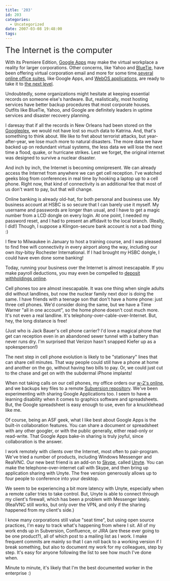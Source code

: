```yaml
---
title: '203'
id: 203
categories:
  - Uncategorized
date: 2007-03-08 19:48:00
tags:
---
```


<span style="font-size:180%;">The Internet is the computer</span>

With its Premiere Edition, [Google Apps](https://www.google.com/a/) may make the virtual workplace a reality for larger corporations.  Other concerns, like Yahoo and [BlueTie](http://bluetie.com/), have been offering virtual corporation email and more for some time.[several online office suites](http://www.computerworld.com/action/article.do?command=viewArticleBasic&amp;articleId=9007884&amp;pageNumber=1), like Google Apps, and [WebOS applications](http://www.readwriteweb.com/archives/webified_desktop_apps_vs_browser_apps.php), are ready to take it to [the next level](http://www.allpeers.com/blog/2007/03/22/the-future-of-applications/). 

Undoubtedly, some organizations might hesitate at keeping essential records on someone else's hardware. But, realistically, most hosting services have better backup procedures that most corporate houses. Outfits like BlueTie, Yahoo, and Google are definitely leaders in uptime services and disaster recovery planning. 

I daresay that if all the records in New Orleans had been stored on the [Googleplex](http://www.infonortics.com/publications/google/google-legacy.html), we would not have lost so much data to Katrina. And, that's something to think about. We like to fret about terrorist attacks, but year-after-year, we lose much more to natural disasters. The more data we have backed up on redundant virtual systems, the less data we will lose the next time a flood, quake, or hurricane strikes. Lest we forget, the original internet was designed to survive a nuclear disaster. 

And inch by inch, the Internet is becoming omnipresent. We can already access the Internet from anywhere we can get cell reception. I've watched geeks blog from conferences in real time by hooking a laptop up to a cell phone. Right now, that kind of connectivity is an additional fee that most of us don't want to pay, but that will change. 

Online banking is already old-hat, for both personal and business use. My business account at HSBC is so secure that I can barely use it myself. My username and passwords are longer than usual, and I have to get a magic number from a LCD dongle on every login. At one point, I needed my password reset, and I had to present an affidavit to the local branch. (Really, I did!) Though, I suppose a Klingon-secure bank account is not a bad thing :) 

I flew to Milwaukee in January to host a training course, and I was pleased to find free wifi connectivity in every airport along the way, including our own itsy-bitsy Rochester International. If I had brought my HSBC dongle, I could have even done some banking! 

Today, running your business over the Internet is almost inescapable. If you make payroll deductions, you may even be compelled to [deposit withholdings online](https://www.eftps.com/eftps/).

Cell phones too are almost inescapable. It was one thing when single adults did without landlines, but now the nuclear family next door is doing the same. I have friends with a teenage son that don't have a home phone: just three cell phones. We'd consider doing the same, but we have a Time Warner "all in one account", so the home phone doesn't cost much more. It's not even a real landline. It's telephony-over-cable-over-Internet. But, hey, the long distance is free! 

(Just who is Jack Bauer's cell phone carrier? I'd love a magical phone that get can reception even in an abandoned sewer tunnel with a battery than never runs dry. I'm surprised that Verizon hasn't snapped Kiefer up as a spokesperson!)

The next step in cell phone evolution is likely to be "stationary" lines that can share cell minutes. That way people could still have a phone at home and another on the go, without having two bills to pay. Or, we could just cut to the chase and get on with the subdermal iPhone implants! 

When not taking calls on our cell phones, my office orders our [w-2's online](http://www.filetaxes.com/), and we backups key files to a remote [Subversion repository](http://wush.net/). We've been experimenting with sharing Google Applications too. I seem to have a learning disability when it comes to graphics software and spreadsheets. But, the Google spreadsheet is easy enough to use, even for a knucklehead like me. 

Of course, being an ASF geek, what I like best about Google Apps is the built-in collaboration features. You can share a document or spreadsheet with any other googler, or with the public generally, either read-only or read-write. That Google Apps bake-in sharing is truly joyful, since collaboration is the answer.

I work remotely with clients over the Internet, most often to pair-program. We've tried a number of products, including Windows Messenger and RealVNC. Our new best friend is an add-on to [Skype](http://skype.com/), called [Unyte](http://www.unyte.net/). You can make the telephone-over-internet call with Skype, and then bring up application sharing with Unyte. The free version generously allows up to four people to conference into your desktop. 

We seem to be experiencing a bit more latency with Unyte, especially when a remote caller tries to take control. But, Unyte is able to connect through my client's firewall, which has been a problem with Messenger lately. (RealVNC still works, but only over the VPN, and only if the sharing happened from my client's side.) 

I know many corporations still value "seat time", but using open source practices, I'm easy to track what's happening from where I sit. All of my work ends up in Subversion, Confluence, or JIRA (are these ever going to be one product?), all of which post to a mailing list as I work. I make frequent commits are mainly so that I can roll back to a working version if I break something, but also to document my work for my colleagues, step by step. It's easy for anyone following the list to see how much I've done when. 

Minute to minute, it's likely that I'm the best documented worker in the enterprise :) 